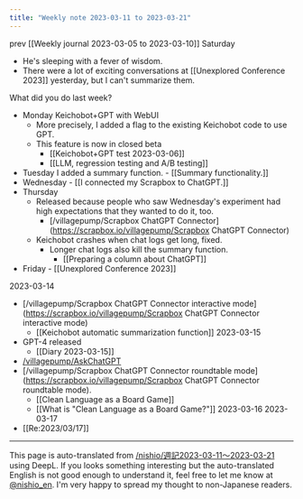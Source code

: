 ```yaml
---
title: "Weekly note 2023-03-11 to 2023-03-21"
---
```


prev  [[Weekly journal 2023-03-05 to 2023-03-10]]
Saturday
- He's sleeping with a fever of wisdom.
- There were a lot of exciting conversations at [[Unexplored Conference 2023]] yesterday, but I can't summarize them.

What did you do last week?
- Monday Keichobot+GPT with WebUI
    - More precisely, I added a flag to the existing Keichobot code to use GPT.
    - This feature is now in closed beta
        - [[Keichobot+GPT test 2023-03-06]]
        - [[LLM, regression testing and A/B testing]]
- Tuesday I added a summary function.
        - [[Summary functionality.]]
- Wednesday
        - [[I connected my Scrapbox to ChatGPT.]]
- Thursday
    - Released because people who saw Wednesday's experiment had high expectations that they wanted to do it, too.
        - [/villagepump/Scrapbox ChatGPT Connector](https://scrapbox.io/villagepump/Scrapbox ChatGPT Connector)
    - Keichobot crashes when chat logs get long, fixed.
        - Longer chat logs also kill the summary function.
            - [[Preparing a column about ChatGPT]]
- Friday
        - [[Unexplored Conference 2023]]

2023-03-14
- [/villagepump/Scrapbox ChatGPT Connector interactive mode](https://scrapbox.io/villagepump/Scrapbox ChatGPT Connector interactive mode)
    - [[Keichobot automatic summarization function]]
2023-03-15
- GPT-4 released
    - [[Diary 2023-03-15]]
- [/villagepump/AskChatGPT](https://scrapbox.io/villagepump/AskChatGPT)
- [/villagepump/Scrapbox ChatGPT Connector roundtable mode](https://scrapbox.io/villagepump/Scrapbox ChatGPT Connector roundtable mode).
    - [[Clean Language as a Board Game]]
    - [[What is "Clean Language as a Board Game?"]]
2023-03-16
2023-03-17
- [[Re:2023/03/17]]

---
This page is auto-translated from [/nishio/週記2023-03-11〜2023-03-21](https://scrapbox.io/nishio/週記2023-03-11〜2023-03-21) using DeepL. If you looks something interesting but the auto-translated English is not good enough to understand it, feel free to let me know at [@nishio_en](https://twitter.com/nishio_en). I'm very happy to spread my thought to non-Japanese readers.